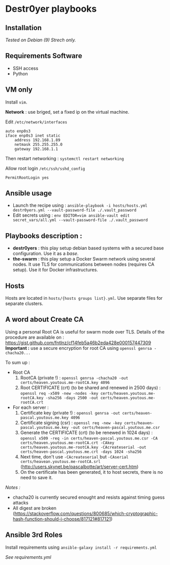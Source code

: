 # Destr0yer playbooks

## Installation
*Tested on Debian (9) Strech only.*

## Requirements Software

- SSH access
- Python

## VM only

Install `vim`.

**Network** : use briged, set a fixed ip on the virtual machine.


Edit `/etc/network/interfaces`
```
auto enp0s3
iface enp0s3 inet static
	address 192.168.1.89
	netmask 255.255.255.0
	gateway 192.168.1.1
```

Then restart networking : `systemctl restart networking`

Allow root login `/etc/ssh/sshd_config`
```
PermitRootLogin yes
```

## Ansible usage

- Launch the recipe using : `ansible-playbook -i hosts/hosts.yml destr0yers.yml --vault-password-file ./.vault_password`
- Edit secrets using  : `env EDITOR=vim ansible-vault edit secret_vars/all.yml --vault-password-file ./.vault_password`

## Playbooks description :

- **destr0yers** : this play setup debian based systems with a secured base configuration. Use it as a _base_.
- **the-swarm** : this play setup a Docker Swarm network using several nodes. It use TLS for communications between nodes (requires CA setup).
Use it for Docker infrastructures.

## Hosts

Hosts are located in `hosts/{hosts groups list}.yml`. Use separate files for separate clusters.

## A word about Create CA

Using a personal Root CA is useful for swarm mode over TLS.
Details of the procedure are available on : https://gist.github.com/fntlnz/cf14feb5a46b2eda428e000157447309
**Important :** use a secure encryption for root CA using `openssl genrsa -chacha20...`

To sum up :
- Root CA 
    1. RootCA (private !) : `openssl genrsa -chacha20 -out certs/heaven.youtous.me-rootCA.key 4096`
    2. Root CERTIFICATE (crt) (to be shared and renewed in 2500 days) : `openssl req -x509 -new -nodes -key certs/heaven.youtous.me-rootCA.key -sha256 -days 2500 -out certs/heaven.youtous.me-rootCA.crt`
- For each server :
    1. Certificate key (private !) : `openssl genrsa -out certs/heaven-pascal.youtous.me.key 4096`
    2. Certificate signing (csr) : `openssl req -new -key certs/heaven-pascal.youtous.me.key -out certs/heaven-pascal.youtous.me.csr`
    3. Generate the CERTIFICATE (crt) (to be renewed in 1024 days) : `openssl x509 -req -in certs/heaven-pascal.youtous.me.csr -CA certs/heaven.youtous.me-rootCA.crt -CAkey certs/heaven.youtous.me-rootCA.key -CAcreateserial -out certs/heaven-pascal.youtous.me.crt -days 1024 -sha256`
    4. Next time, don't use `-CAcreateserial` but `-CAserial certs/heavean.youtous.me-rootCA.srl` (http://users.skynet.be/pascalbotte/art/server-cert.htm)
    5. On the certificate has been generated, it to host secrets, there is no need to save it.

*Notes :*

 - chacha20 is currently secured enought and resists against timing guess attacks
 - All digest are broken (https://stackoverflow.com/questions/800685/which-cryptographic-hash-function-should-i-choose/817121#817121) 

## Ansible 3rd Roles

Install requirements using
`ansible-galaxy install -r requirements.yml`

*See requirements.yml*